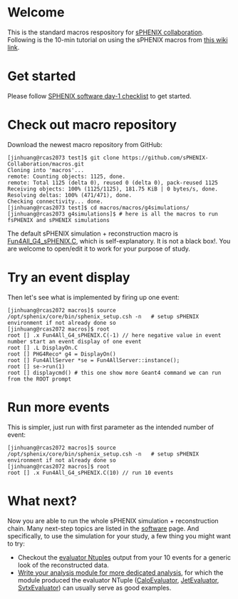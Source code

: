 
# Welcome

This is the standard macros respository for [sPHENIX collaboration](https://www.sphenix.bnl.gov/). Following is the 10-min tutorial on using the sPHENIX macros from [this wiki link](https://wiki.bnl.gov/sPHENIX/index.php/Tutorial/sPHENIX_simulation).

# Get started

Please follow [SPHENIX software day-1 checklist](https://wiki.bnl.gov/sPHENIX/index.php/SPHENIX_software_day-1_checklist) to get started.

# Check out macro repository

Download the newest macro repository from GitHub:

```
[jinhuang@rcas2073 test]$ git clone https://github.com/sPHENIX-Collaboration/macros.git
Cloning into 'macros'...
remote: Counting objects: 1125, done.
remote: Total 1125 (delta 0), reused 0 (delta 0), pack-reused 1125
Receiving objects: 100% (1125/1125), 181.75 KiB | 0 bytes/s, done.
Resolving deltas: 100% (471/471), done.
Checking connectivity... done.
[jinhuang@rcas2073 test]$ cd macros/macros/g4simulations/
[jinhuang@rcas2073 g4simulations]$ # here is all the macros to run fsPHENIX and sPHENIX simulations
```

The default sPHENIX simulation + reconstruction macro is [Fun4All_G4_sPHENIX.C](https://www.phenix.bnl.gov/WWW/sPHENIX/doxygen/html/d5/d2c/macros_2blob_2master_2macros_2g4simulations_2Fun4All__G4__sPHENIX_8C_source.html#l00001), which is self-explanatory. It is not a black box!. You are welcome to open/edit it to work for your purpose of study.

# Try an event display

Then let's see what is implemented by firing up one event:
```
[jinhuang@rcas2072 macros]$ source /opt/sphenix/core/bin/sphenix_setup.csh -n   # setup sPHENIX environment if not already done so
[jinhuang@rcas2072 macros]$ root
root [] .x Fun4All_G4_sPHENIX.C(-1) // here negative value in event number start an event display of one event
root [] .L DisplayOn.C 
root [] PHG4Reco* g4 = DisplayOn()
root [] Fun4AllServer *se = Fun4AllServer::instance();
root [] se->run(1)
root [] displaycmd() # this one show more Geant4 command we can run from the ROOT prompt
```

# Run more events

This is simpler, just run with first parameter as the intended number of event:
```
[jinhuang@rcas2072 macros]$ source /opt/sphenix/core/bin/sphenix_setup.csh -n   # setup sPHENIX environment if not already done so
[jinhuang@rcas2072 macros]$ root
root [] .x Fun4All_G4_sPHENIX.C(10) // run 10 events
```

# What next?

Now you are able to run the whole sPHENIX simulation + reconstruction chain. Many next-step topics are listed in the [software](https://wiki.bnl.gov/sPHENIX/index.php/Software) page. And specifically, to use the simulation for your study, a few thing you might want to try:

* Checkout the [evaluator Ntuples](https://wiki.bnl.gov/sPHENIX/index.php/Tracking) output from your 10 events for a generic look of the reconstructed data.
* [Write your analysis module for more dedicated analysis](https://wiki.bnl.gov/sPHENIX/index.php/Example_of_using_DST_nodes), for which the module produced the evaluator NTuple ([CaloEvaluator](https://www.phenix.bnl.gov/WWW/sPHENIX/doxygen/html/dd/d59/classCaloEvaluator.html), [JetEvaluator](https://www.phenix.bnl.gov/WWW/sPHENIX/doxygen/html/d1/df4/classJetEvaluator.html), [SvtxEvaluator](https://www.phenix.bnl.gov/WWW/sPHENIX/doxygen/html/d6/d11/classSvtxEvaluator.html)) can usually serve as good examples.
